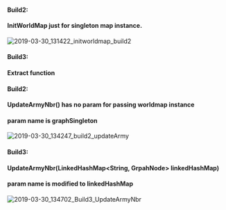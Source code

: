 #### Build2:

#### InitWorldMap just for singleton map instance.

![2019-03-30_131422_initworldmap_build2](C:\Users\WW\Desktop\SONE6441_Project\RiskGameProject\Build3_Refactor\2019-03-30_131422_initworldmap_build2.png)



#### Build3:

#### Extract function















#### Build2:

#### UpdateArmyNbr() has no param for passing worldmap instance

#### param name is graphSingleton

![2019-03-30_134247_build2_updateArmy](C:\Users\WW\Desktop\SONE6441_Project\RiskGameProject\Build3_Refactor\2019-03-30_134247_build2_updateArmy.png)



#### Build3:

#### UpdateArmyNbr(LinkedHashMap<String, GrpahNode> linkedHashMap)

#### param name is modified to linkedHashMap

![2019-03-30_134702_Build3_UpdateArmyNbr](C:\Users\WW\Desktop\SONE6441_Project\RiskGameProject\Build3_Refactor\2019-03-30_134702_Build3_UpdateArmyNbr.png)





#### 